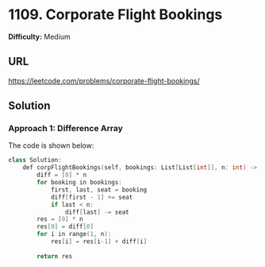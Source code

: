 # 1109. Corporate Flight Bookings
**Difficulty:** Medium

## URL

https://leetcode.com/problems/corporate-flight-bookings/

## Solution

### Approach 1: Difference Array

The code is shown below:

```c++
class Solution:
    def corpFlightBookings(self, bookings: List[List[int]], n: int) -> List[int]:
        diff = [0] * n
        for booking in bookings:
            first, last, seat = booking
            diff[first - 1] += seat
            if last < n:
                diff[last] -= seat
        res = [0] * n
        res[0] = diff[0]
        for i in range(1, n):
            res[i] = res[i-1] + diff[i]
            
        return res
```

